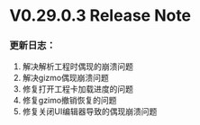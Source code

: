 # V0.29.0.3 Release Note

### 更新日志：

1. 解决解析工程时偶现的崩溃问题
2. 解决gizmo偶现崩溃问题
3. 修复打开工程卡加载进度的问题
4. 修复gzimo撤销恢复的问题
5. 修复关闭UI编辑器导致的偶现崩溃问题